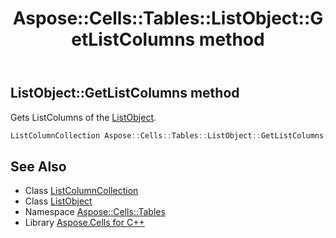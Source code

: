 ﻿---
title: Aspose::Cells::Tables::ListObject::GetListColumns method
linktitle: GetListColumns
second_title: Aspose.Cells for C++ API Reference
description: 'Aspose::Cells::Tables::ListObject::GetListColumns method. Gets ListColumns of the ListObject in C++.'
type: docs
weight: 1000
url: /cpp/aspose.cells.tables/listobject/getlistcolumns/
---
## ListObject::GetListColumns method


Gets ListColumns of the [ListObject](../).

```cpp
ListColumnCollection Aspose::Cells::Tables::ListObject::GetListColumns()
```

## See Also

* Class [ListColumnCollection](../../listcolumncollection/)
* Class [ListObject](../)
* Namespace [Aspose::Cells::Tables](../../)
* Library [Aspose.Cells for C++](../../../)
